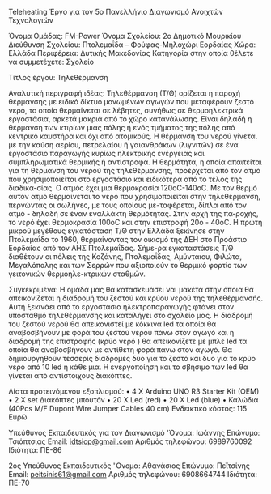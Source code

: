 Teleheating
Έργο για τον 5o Πανελλήνιο Διαγωνισμό Ανοιχτών Τεχνολογιών 

Όνομα Ομάδας:  FM-Power
Όνομα Σχολείου: 2ο Δημοτικό Μουρικίου
Διεύθυνση Σχολείου: Πτολεμαΐδα – Φούφας-Μηλοχώρι Εορδαίας
Χώρα: Ελλάδα
Περιφέρεια: Δυτικής Μακεδονίας
Κατηγορία στην οποία θέλετε να συμμετέχετε: Σχολείο

Τίτλος έργου: Τηλεθέρμανση

Αναλυτική περιγραφή ιδέας: 
Τηλεθέρμανση (Τ/Θ) ορίζεται η παροχή θέρμανσης με ειδικό δίκτυο μονωμένων αγωγών που μεταφέρουν ζεστό νερό, το οποίο θερμαίνεται σε λέβητες, συνήθως σε θερμοηλεκτρικά εργοστάσια, αρκετά μακριά από το χώρο κατανάλωσης. Είναι δηλαδή η θέρμανση των κτιρίων μιας πόλης ή ενός τμήματος της πόλης από κεντρικό καυστήρα και όχι από ατομικούς. 
Η θέρμανση του νερού γίνεται με την καύση αερίου, πετρελαίου ή γαιανθράκων (λιγνιτών) σε ένα εργοστάσιο παραγωγής κυρίως ηλεκτρικής ενέργειας και συμπληρωματικά θερμικής ή αντίστροφα. 
Η θερμότητα, η οποία απαιτείται για τη θέρμανση του νερού της τηλεθέρμανσης, προέρχεται από τον ατμό που χρησιμοποιείται στο εργοστάσιο και ειδικότερα από το τέλος της διαδικα-σίας. Ο ατμός έχει μια θερμοκρασία 120οC-140οC. Με τον θερμό αυτόν ατμό θερμαίνεται το νερό που χρησιμοποιείται στην τηλεθέρμανση, περνώντας οι σωλήνες, με τους οποίους με-ταφέρεται, δίπλα από τον ατμό - δηλαδή σε έναν εναλλάκτη θερμότητας. Στην αρχή της πα-ροχής, το νερό έχει θερμοκρασία 100οC και στην επιστροφή 20ο - 40οC. 
Η πρώτη μικρού μεγέθους εγκατάσταση Τ/Θ στην Ελλάδα ξεκίνησε στην Πτολεμαΐδα το 1960, θερμαίνοντας τον οικισμό της ΔΕΗ στο Προάστιο Εορδαίας από τον ΑΗΣ Πτολεμαΐδας. Σήμε-ρα εγκαταστάσεις Τ/Θ διαθέτουν οι πόλεις της Κοζάνης, Πτολεμαΐδας, Αμύνταιου, Φιλώτα, Μεγαλόπολης και των Σερρών που αξιοποιούν το θερμικό φορτίο των γειτονικών θερμοηλε-κτρικών σταθμών. 

Συγκεκριμένα:
Η ομάδα μας θα κατασκευάσει ναι μακέτα στην όποια θα απεικονίζεται η διαδρομή του ζεστού και κρύου νερού της τηλεθέρμανσής. Αυτή ξεκινάει από το εργοστάσιο ηλεκτροπαραγωγής  φτάνει στον υποσταθμό τηλεθέρμανσης και καταλήγει στο σχολείο μας. Η διαδρομή του ζεστού νερού θα απεικονιστεί με κόκκινα led τα οποία θα αναβοσβήνουν με φορά του ζεστού νερού πάνω στον αγωγό και η διαδρομή της επιστροφής (κρύο νερό ) θα απεικονίζετε με μπλε led τα οποία θα αναβοσβήνουν με αντίθετη φορά πάνω στον αγωγό. Θα δημιουργηθούν τέσσερίς διαδρομές δύο για το ζεστό και δυο για το κρύο νερό από 10 led η κάθε μια. Η ενεργοποίηση και το σβήσιμο των led θα γίνεται από αντίστοιχους διακόπτες. 

Λίστα προτεινόμενου εξοπλισμού:
•	4 X Arduino UNO R3 Starter Kit (OEM)
•	2 Χ set Διακόπτες μπουτόν 
•	20 Χ Led (red)
•	20 Χ Led (blue)
•	Καλώδια (40Pcs M/F Dupont Wire Jumper Cables 40 cm)
Ενδεικτικό κόστος: 115 Ευρώ

Υπεύθυνος Εκπαιδευτικός για τον Διαγωνισμό
'Όνομα: Ιωάννης
Επώνυμο: Τσιόπτσιας
Email: idtsiop@gmail.com
Αριθμός τηλεφώνου: 6989760092
Ιδιότητα: ΠΕ-86

2ος Υπεύθυνος Εκπαιδευτικός
'Όνομα: Αθανάσιος
Επώνυμο: Πεϊτσίνης
Email: peitsinis61@gmail.com
Αριθμός τηλεφώνου: 6908664744
Ιδιότητα: ΠΕ-70
